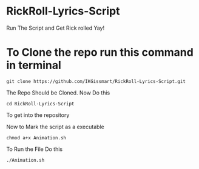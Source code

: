 # RickRoll-Lyrics-Script
Run The Script and Get Rick rolled 
Yay!
# To Clone the repo run this command in terminal 
```
git clone https://github.com/IKGissmart/RickRoll-Lyrics-Script.git

```
The Repo Should be Cloned. 
Now Do this 
``` 
cd RickRoll-Lyrics-Script
```
To get into the repository 

Now to Mark the script as a executable 
```
chmod a+x Animation.sh
``` 
To Run the File Do this 
```
./Animation.sh
```

